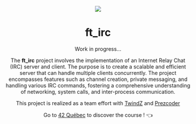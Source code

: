 <p align="center">
  <img src="https://github.com/LaOuede/42-project-badges/blob/main/badges/ft_irce.png" />
</p>

<h1 align=center>ft_irc</h1>

<p align=center>
Work in progress...
</p>

<div align=center>

The <b>ft_irc</b> project involves the implementation of an Internet Relay Chat (IRC) server and client.
The purpose is to create a scalable and efficient server that can handle multiple clients concurrently.
The project encompasses features such as channel creation, private messaging, and handling various IRC commands,
fostering a comprehensive understanding of networking, system calls, and inter-process communication.

This project is realized as a team effort with [TwindZ](https://github.com/TwindZ) and [Prezcoder](https://github.com/Prezcoder) 
</div>

<div align="center">

Go to [42 Québec](https://42quebec.com/) to discover the course ! 👈
</div>